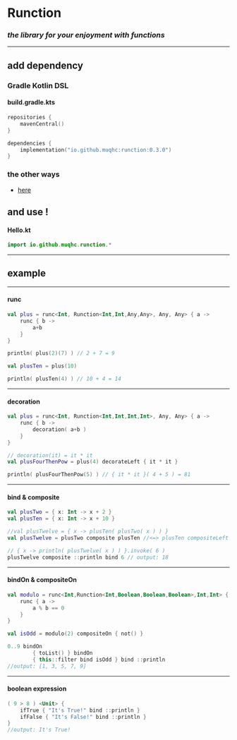 # Runction

### _the library for your enjoyment with functions_
---

## add dependency

### Gradle Kotlin DSL

#### build.gradle.kts
```kotlin
repositories {
    mavenCentral()
}

dependencies {
    implementation("io.github.muqhc:runction:0.3.0")
}
```
### the other ways
* [here](https://search.maven.org/artifact/io.github.muqhc/runction/0.3.0/jar)

## and use !

#### Hello.kt
```kotlin
import io.github.muqhc.runction.*
```
---
## example

---
#### runc
```kotlin
val plus = runc<Int, Runction<Int,Int,Any,Any>, Any, Any> { a ->
    runc { b ->
        a+b
    }
}

println( plus(2)(7) ) // 2 + 7 = 9

val plusTen = plus(10)

println( plusTen(4) ) // 10 + 4 = 14

```
---
#### decoration
```kotlin
val plus = runc<Int, Runction<Int,Int,Int,Int>, Any, Any> { a ->
    runc { b ->
        decoration( a+b )
    }
}

// decoration(it) = it * it 
val plusFourThenPow = plus(4) decorateLeft { it * it }

println( plusFourThenPow(5) ) // { it * it }( 4 + 5 ) = 81
```
---
#### bind & composite
```kotlin
val plusTwo = { x: Int -> x + 2 }
val plusTen = { x: Int -> x + 10 }

//val plusTwelve = { x -> plusTen( plusTwo( x ) ) }
val plusTwelve = plusTwo composite plusTen //<=> plusTen compositeLeft plusTwo

// { x -> println( plusTwelve( x ) ) }.invoke( 6 )
plusTwelve composite ::println bind 6 // output: 18
```
---
#### bindOn & compositeOn
```kotlin
val modulo = runc<Int,Runction<Int,Boolean,Boolean,Boolean>,Int,Int> { b ->
    runc { a ->
        a % b == 0
    }
}

val isOdd = modulo(2) compositeOn { not() }

0..9 bindOn
        { toList() } bindOn
        { this::filter bind isOdd } bind ::println
//output: [1, 3, 5, 7, 9]
```
---
#### boolean expression
```kotlin
( 9 > 8 ) <Unit> {
    ifTrue { "It's True!" bind ::println }
    ifFalse { "It's False!" bind ::println }
}
//output: It's True!
```
